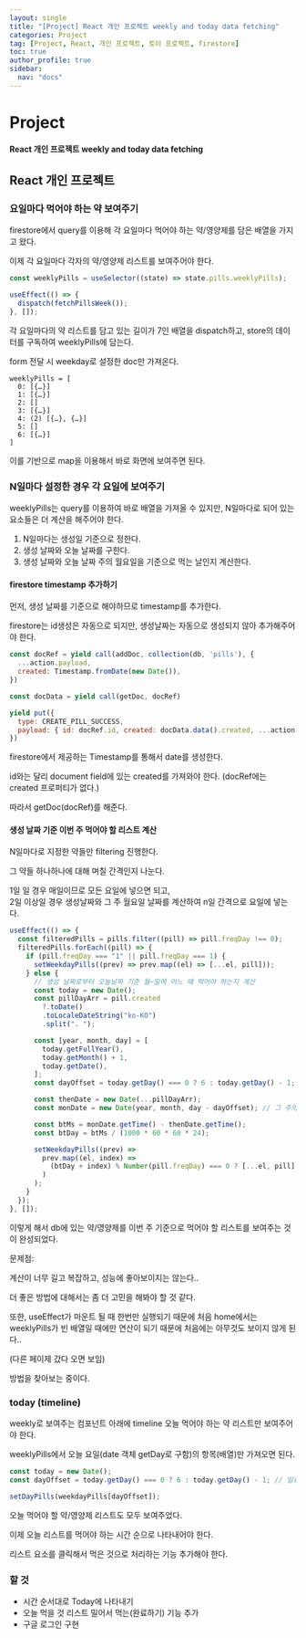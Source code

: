 ```yaml
---
layout: single
title: "[Project] React 개인 프로젝트 weekly and today data fetching"
categories: Project
tag: [Project, React, 개인 프로젝트, 토이 프로젝트, firestore]
toc: true
author_profile: true
sidebar:
  nav: "docs"
---
```


# Project

**React 개인 프로젝트 weekly and today data fetching**

## React 개인 프로젝트

### 요일마다 먹어야 하는 약 보여주기

firestore에서 query를 이용해 각 요일마다 먹어야 하는 약/영양제를 담은 배열을 가지고 왔다.

이제 각 요일마다 각자의 약/영양제 리스트를 보여주어야 한다.

```jsx
const weeklyPills = useSelector((state) => state.pills.weeklyPills);

useEffect(() => {
  dispatch(fetchPillsWeek());
}, []);
```

각 요일마다의 약 리스트를 담고 있는 길이가 7인 배열을 dispatch하고, store의 데이터를 구독하여 weeklyPills에 담는다.

form 전달 시 weekday로 설정한 doc만 가져온다.

```
weeklyPills = [
  0: [{…}]
  1: [{…}]
  2: []
  3: [{…}]
  4: (2) [{…}, {…}]
  5: []
  6: [{…}]
]
```

이를 기반으로 map을 이용해서 바로 화면에 보여주면 된다.

### N일마다 설정한 경우 각 요일에 보여주기

weeklyPills는 query를 이용하여 바로 배열을 가져올 수 있지만, N일마다로 되어 있는 요소들은 더 계산을 해주어야 한다.

1. N일마다는 생성일 기준으로 정한다.
2. 생성 날짜와 오늘 날짜를 구한다.
3. 생성 날짜와 오늘 날짜 주의 월요일을 기준으로 먹는 날인지 계산한다.

#### firestore timestamp 추가하기

먼저, 생성 날짜를 기준으로 해야하므로 timestamp를 추가한다.

firestore는 id생성은 자동으로 되지만, 생성날짜는 자동으로 생성되지 않아 추가해주어야 한다.

```jsx
const docRef = yield call(addDoc, collection(db, 'pills'), {
  ...action.payload,
  created: Timestamp.fromDate(new Date()),
})

const docData = yield call(getDoc, docRef)

yield put({
  type: CREATE_PILL_SUCCESS,
  payload: { id: docRef.id, created: docData.data().created, ...action.payload },
})
```

firestore에서 제공하는 Timestamp를 통해서 date를 생성한다.

id와는 달리 document field에 있는 created를 가져와야 한다. (docRef에는 created 프로퍼티가 없다.)

따라서 getDoc(docRef)를 해준다.

#### 생성 날짜 기준 이번 주 먹어야 할 리스트 계산

N일마다로 지정한 약들만 filtering 진행한다.

그 약들 하나하나에 대해 며칠 간격인지 나눈다.

1일 일 경우 매일이므로 모든 요일에 넣으면 되고,
<br>2일 이상일 경우 생성날짜와 그 주 월요일 날짜를 계산하여 n일 간격으로 요일에 넣는다.

```jsx
useEffect(() => {
  const filteredPills = pills.filter((pill) => pill.freqDay !== 0);
  filteredPills.forEach((pill) => {
    if (pill.freqDay === "1" || pill.freqDay === 1) {
      setWeekdayPills((prev) => prev.map((el) => [...el, pill]));
    } else {
      // 생성 날짜로부터 오늘날짜 기준 월~일에 어느 때 먹어야 하는지 계산
      const today = new Date();
      const pillDayArr = pill.created
        ?.toDate()
        .toLocaleDateString("ko-KO")
        .split(". ");

      const [year, month, day] = [
        today.getFullYear(),
        today.getMonth() + 1,
        today.getDate(),
      ];
      const dayOffset = today.getDay() === 0 ? 6 : today.getDay() - 1; // 일요일 7로 바꿈

      const thenDate = new Date(...pillDayArr);
      const monDate = new Date(year, month, day - dayOffset); // 그 주의 월요일만 구함

      const btMs = monDate.getTime() - thenDate.getTime();
      const btDay = btMs / (1000 * 60 * 60 * 24);

      setWeekdayPills((prev) =>
        prev.map((el, index) =>
          (btDay + index) % Number(pill.freqDay) === 0 ? [...el, pill] : el
        )
      );
    }
  });
}, []);
```

이렇게 해서 db에 있는 약/영양제를 이번 주 기준으로 먹어야 할 리스트를 보여주는 것이 완성되었다.

문제점:

계산이 너무 길고 복잡하고, 성능에 좋아보이지는 않는다..

더 좋은 방법에 대해서는 좀 더 고민을 해봐야 할 것 같다.

또한, useEffect가 마운트 될 때 한번만 실행되기 때문에 처음 home에서는 weeklyPills가 빈 배열일 때에만 연산이 되기 때문에 처음에는 아무것도 보이지 않게 된다..

(다른 페이제 갔다 오면 보임)

방법을 찾아보는 중이다.

### today (timeline)

weekly로 보여주는 컴포넌트 아래에 timeline 오늘 먹어야 하는 약 리스트만 보여주어야 한다.

weeklyPills에서 오늘 요일(date 객체 getDay로 구함)의 항목(배열)만 가져오면 된다.

```jsx
const today = new Date();
const dayOffset = today.getDay() === 0 ? 6 : today.getDay() - 1; // 일요일 7로 바꿈

setDayPills(weekdayPills[dayOffset]);
```

오늘 먹어야 할 약/영양제 리스트도 모두 보여주었다.

이제 오늘 리스트를 먹어야 하는 시간 순으로 나타내어야 한다.

리스트 요소를 클릭해서 먹은 것으로 처리하는 기능 추가해야 한다.

### 할 것

- 시간 순서대로 Today에 나타내기
- 오늘 먹을 것 리스트 밀어서 먹는(완료하기) 기능 추가
- 구글 로그인 구현
